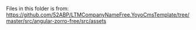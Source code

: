 Files in this folder is from: https://github.com/52ABP/LTMCompanyNameFree.YoyoCmsTemplate/tree/master/src/angular-zorro-free/src/assets